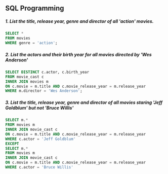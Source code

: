 ## SQL Programming

##### 1. List the title, release year, genre and director of all 'action' movies.

``` sql
SELECT *
FROM movies
WHERE genre = 'action';
```

##### 2. List the actors and their birth year for all movies directed by 'Wes Anderson'

``` sql
SELECT DISTINCT c.actor, c.birth_year
FROM movie_cast c
INNER JOIN movies m
ON c.movie = m.title AND c.movie_release_year = m.release_year 
WHERE m.director = 'Wes Anderson';
```

##### 3. List the title, release year, genre and director of all movies staring 'Jeff Goldblum' but not 'Bruce Willis'

``` sql
SELECT m.*
FROM movies m
INNER JOIN movie_cast c
ON c.movie = m.title AND c.movie_release_year = m.release_year
WHERE c.actor = 'Jeff Goldblum'
EXCEPT
SELECT m.*
FROM movies m
INNER JOIN movie_cast c
ON c.movie = m.title AND c.movie_release_year = m.release_year
WHERE c.actor = 'Bruce Willis'
```
